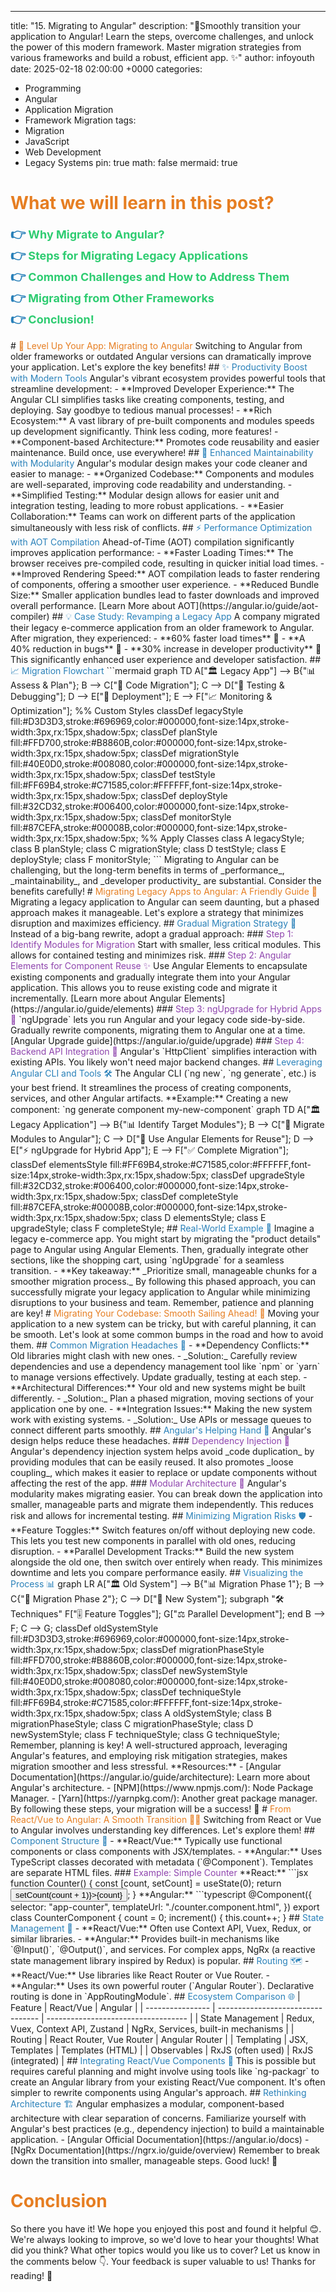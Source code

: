 ---

title: "15. Migrating to Angular"
description: "🚀Smoothly transition your application to Angular! Learn the steps, overcome challenges, and unlock the power of this modern framework. Master migration strategies from various frameworks and build a robust, efficient app. ✨"
author: infoyouth
date: 2025-02-18 02:00:00 +0000
categories:

- Programming
- Angular
- Application Migration
- Framework Migration
  tags:
- Migration
- JavaScript
- Web Development
- Legacy Systems
  pin: true
  math: false
  mermaid: true

# <span style="color:#e67e22;">What we will learn in this post?</span>

<ul style='list-style-type: none; padding-left: 0;'>
<li><span style='color: #2980b9; font-size: 20px; font-weight: bold;'>👉</span> <span style='color: #2ecc71; font-size: 18px; font-weight: bold;'>Why Migrate to Angular?</span></li>
<li><span style='color: #2980b9; font-size: 20px; font-weight: bold;'>👉</span> <span style='color: #2ecc71; font-size: 18px; font-weight: bold;'>Steps for Migrating Legacy Applications</span></li>
<li><span style='color: #2980b9; font-size: 20px; font-weight: bold;'>👉</span> <span style='color: #2ecc71; font-size: 18px; font-weight: bold;'>Common Challenges and How to Address Them</span></li>
<li><span style='color: #2980b9; font-size: 20px; font-weight: bold;'>👉</span> <span style='color: #2ecc71; font-size: 18px; font-weight: bold;'>Migrating from Other Frameworks</span></li>
<li><span style='color: #2980b9; font-size: 20px; font-weight: bold;'>👉</span> <span style='color: #2ecc71; font-size: 18px; font-weight: bold;'>Conclusion!</span></li>
</ul>
# <span style="color:#e67e22">🚀 Level Up Your App: Migrating to Angular</span>
Switching to Angular from older frameworks or outdated Angular versions can dramatically improve your application. Let's explore the key benefits!
## <span style="color:#2980b9">✨ Productivity Boost with Modern Tools</span>
Angular's vibrant ecosystem provides powerful tools that streamline development:
- **Improved Developer Experience:** The Angular CLI simplifies tasks like creating components, testing, and deploying. Say goodbye to tedious manual processes!
- **Rich Ecosystem:** A vast library of pre-built components and modules speeds up development significantly. Think less coding, more features!
- **Component-based Architecture:** Promotes code reusability and easier maintenance. Build once, use everywhere!
## <span style="color:#2980b9">🧱 Enhanced Maintainability with Modularity</span>
Angular's modular design makes your code cleaner and easier to manage:
- **Organized Codebase:** Components and modules are well-separated, improving code readability and understanding.
- **Simplified Testing:** Modular design allows for easier unit and integration testing, leading to more robust applications.
- **Easier Collaboration:** Teams can work on different parts of the application simultaneously with less risk of conflicts.
## <span style="color:#2980b9">⚡️ Performance Optimization with AOT Compilation</span>
Ahead-of-Time (AOT) compilation significantly improves application performance:
- **Faster Loading Times:** The browser receives pre-compiled code, resulting in quicker initial load times.
- **Improved Rendering Speed:** AOT compilation leads to faster rendering of components, offering a smoother user experience.
- **Reduced Bundle Size:** Smaller application bundles lead to faster downloads and improved overall performance. [Learn More about AOT](https://angular.io/guide/aot-compiler)
## <span style="color:#2980b9">💡 Case Study: Revamping a Legacy App</span>
A company migrated their legacy e-commerce application from an older framework to Angular. After migration, they experienced:
- **60% faster load times** 🎉
- **A 40% reduction in bugs** 🐞
- **30% increase in developer productivity** 💪
This significantly enhanced user experience and developer satisfaction.
## <span style="color:#2980b9">📈 Migration Flowchart</span>
```mermaid
  graph TD
    A["🏛️ Legacy App"] --> B{"📊 Assess & Plan"};
    B --> C["🔄 Code Migration"];
    C --> D["🧪 Testing & Debugging"];
    D --> E["🚀 Deployment"];
    E --> F["📈 Monitoring & Optimization"];
    %% Custom Styles
    classDef legacyStyle fill:#D3D3D3,stroke:#696969,color:#000000,font-size:14px,stroke-width:3px,rx:15px,shadow:5px;
    classDef planStyle fill:#FFD700,stroke:#B8860B,color:#000000,font-size:14px,stroke-width:3px,rx:15px,shadow:5px;
    classDef migrationStyle fill:#40E0D0,stroke:#008080,color:#000000,font-size:14px,stroke-width:3px,rx:15px,shadow:5px;
    classDef testStyle fill:#FF69B4,stroke:#C71585,color:#FFFFFF,font-size:14px,stroke-width:3px,rx:15px,shadow:5px;
    classDef deployStyle fill:#32CD32,stroke:#006400,color:#000000,font-size:14px,stroke-width:3px,rx:15px,shadow:5px;
    classDef monitorStyle fill:#87CEFA,stroke:#00008B,color:#000000,font-size:14px,stroke-width:3px,rx:15px,shadow:5px;
    %% Apply Classes
    class A legacyStyle;
    class B planStyle;
    class C migrationStyle;
    class D testStyle;
    class E deployStyle;
    class F monitorStyle;
```
Migrating to Angular can be challenging, but the long-term benefits in terms of _performance_, _maintainability_, and _developer productivity_ are substantial. Consider the benefits carefully!
# <span style="color:#e67e22">Migrating Legacy Apps to Angular: A Friendly Guide 🚀</span>
Migrating a legacy application to Angular can seem daunting, but a phased approach makes it manageable. Let's explore a strategy that minimizes disruption and maximizes efficiency.
## <span style="color:#2980b9">Gradual Migration Strategy 🌱</span>
Instead of a big-bang rewrite, adopt a gradual approach:
### <span style="color:#8e44ad">Step 1: Identify Modules for Migration</span>
Start with smaller, less critical modules. This allows for contained testing and minimizes risk.
### <span style="color:#8e44ad">Step 2: Angular Elements for Component Reuse ✨</span>
Use Angular Elements to encapsulate existing components and gradually integrate them into your Angular application. This allows you to reuse existing code and migrate it incrementally. [Learn more about Angular Elements](https://angular.io/guide/elements)
### <span style="color:#8e44ad">Step 3: ngUpgrade for Hybrid Apps 🤝</span>
`ngUpgrade` lets you run Angular and your legacy code side-by-side. Gradually rewrite components, migrating them to Angular one at a time. [Angular Upgrade guide](https://angular.io/guide/upgrade)
### <span style="color:#8e44ad">Step 4: Backend API Integration 🔗</span>
Angular's `HttpClient` simplifies interaction with existing APIs. You likely won't need major backend changes.
## <span style="color:#2980b9">Leveraging Angular CLI and Tools 🛠️</span>
The Angular CLI (`ng new`, `ng generate`, etc.) is your best friend. It streamlines the process of creating components, services, and other Angular artifacts.
**Example:** Creating a new component: `ng generate component my-new-component`
graph TD
    A["🏛️ Legacy Application"] --> B{"📊 Identify Target Modules"};
    B --> C["🔄 Migrate Modules to Angular"];
    C --> D["🧩 Use Angular Elements for Reuse"];
    D --> E["⚡ ngUpgrade for Hybrid App"];
    E --> F["✅ Complete Migration"];
    classDef elementsStyle fill:#FF69B4,stroke:#C71585,color:#FFFFFF,font-size:14px,stroke-width:3px,rx:15px,shadow:5px;
    classDef upgradeStyle fill:#32CD32,stroke:#006400,color:#000000,font-size:14px,stroke-width:3px,rx:15px,shadow:5px;
    classDef completeStyle fill:#87CEFA,stroke:#00008B,color:#000000,font-size:14px,stroke-width:3px,rx:15px,shadow:5px;
    class D elementsStyle;
    class E upgradeStyle;
    class F completeStyle;
## <span style="color:#2980b9">Real-World Example 🏢</span>
Imagine a legacy e-commerce app. You might start by migrating the "product details" page to Angular using Angular Elements. Then, gradually integrate other sections, like the shopping cart, using `ngUpgrade` for a seamless transition.
- **Key takeaway:** _Prioritize small, manageable chunks for a smoother migration process._
By following this phased approach, you can successfully migrate your legacy application to Angular while minimizing disruptions to your business and team. Remember, patience and planning are key!
# <span style="color:#e67e22">Migrating Your Codebase: Smooth Sailing Ahead! 🚢</span>
Moving your application to a new system can be tricky, but with careful planning, it can be smooth. Let's look at some common bumps in the road and how to avoid them.
## <span style="color:#2980b9">Common Migration Headaches 🤕</span>
- **Dependency Conflicts:** Old libraries might clash with new ones.
  - _Solution:_ Carefully review dependencies and use a dependency management tool like `npm` or `yarn` to manage versions effectively. Update gradually, testing at each step.
- **Architectural Differences:** Your old and new systems might be built differently.
  - _Solution:_ Plan a phased migration, moving sections of your application one by one.
- **Integration Issues:** Making the new system work with existing systems.
  - _Solution:_ Use APIs or message queues to connect different parts smoothly.
## <span style="color:#2980b9">Angular's Helping Hand 🙌</span>
Angular's design helps reduce these headaches.
### <span style="color:#8e44ad">Dependency Injection 💪</span>
Angular's dependency injection system helps avoid _code duplication_ by providing modules that can be easily reused. It also promotes _loose coupling_, which makes it easier to replace or update components without affecting the rest of the app.
### <span style="color:#8e44ad">Modular Architecture 🧱</span>
Angular's modularity makes migrating easier. You can break down the application into smaller, manageable parts and migrate them independently. This reduces risk and allows for incremental testing.
## <span style="color:#2980b9">Minimizing Migration Risks 🛡️</span>
- **Feature Toggles:** Switch features on/off without deploying new code. This lets you test new components in parallel with old ones, reducing disruption.
- **Parallel Development Tracks:** Build the new system alongside the old one, then switch over entirely when ready. This minimizes downtime and lets you compare performance easily.
## <span style="color:#2980b9">Visualizing the Process 📊</span>
graph LR
    A["🏛️ Old System"] --> B{"📊 Migration Phase 1"};
    B --> C{"🔄 Migration Phase 2"};
    C --> D["🚀 New System"];
    subgraph "🛠️ Techniques"
        F["🎚️ Feature Toggles"];
        G["⚖️ Parallel Development"];
    end
    B --> F;
    C --> G;
    classDef oldSystemStyle fill:#D3D3D3,stroke:#696969,color:#000000,font-size:14px,stroke-width:3px,rx:15px,shadow:5px;
    classDef migrationPhaseStyle fill:#FFD700,stroke:#B8860B,color:#000000,font-size:14px,stroke-width:3px,rx:15px,shadow:5px;
    classDef newSystemStyle fill:#40E0D0,stroke:#008080,color:#000000,font-size:14px,stroke-width:3px,rx:15px,shadow:5px;
    classDef techniqueStyle fill:#FF69B4,stroke:#C71585,color:#FFFFFF,font-size:14px,stroke-width:3px,rx:15px,shadow:5px;
    class A oldSystemStyle;
    class B migrationPhaseStyle;
    class C migrationPhaseStyle;
    class D newSystemStyle;
    class F techniqueStyle;
    class G techniqueStyle;
Remember, planning is key! A well-structured approach, leveraging Angular's features, and employing risk mitigation strategies, makes migration smoother and less stressful.
**Resources:**
- [Angular Documentation](https://angular.io/guide/architecture): Learn more about Angular's architecture.
- [NPM](https://www.npmjs.com/): Node Package Manager.
- [Yarn](https://yarnpkg.com/): Another great package manager.
By following these steps, your migration will be a success! 🎉
# <span style="color:#e67e22">From React/Vue to Angular: A Smooth Transition 🧑‍💻</span>
Switching from React or Vue to Angular involves understanding key differences. Let's explore them!
## <span style="color:#2980b9">Component Structure 🧱</span>
- **React/Vue:** Typically use functional components or class components with JSX/templates.
- **Angular:** Uses TypeScript classes decorated with metadata (`@Component`). Templates are separate HTML files.
### <span style="color:#8e44ad">Example: Simple Counter</span>
**React:**
```jsx
function Counter() {
  const [count, setCount] = useState(0);
  return <button onClick={() => setCount(count + 1)}>{count}</button>;
}
**Angular:**
```typescript
@Component({
  selector: "app-counter",
  templateUrl: "./counter.component.html",
})
export class CounterComponent {
  count = 0;
  increment() {
    this.count++;
  }
## <span style="color:#2980b9">State Management 🧠</span>
- **React/Vue:** Often use Context API, Vuex, Redux, or similar libraries.
- **Angular:** Provides built-in mechanisms like `@Input()`, `@Output()`, and services. For complex apps, NgRx (a reactive state management library inspired by Redux) is popular.
## <span style="color:#2980b9">Routing 🗺️</span>
- **React/Vue:** Use libraries like React Router or Vue Router.
- **Angular:** Uses its own powerful router (`Angular Router`). Declarative routing is done in `AppRoutingModule`.
## <span style="color:#2980b9">Ecosystem Comparison 🌐</span>
| Feature          | React/Vue                         | Angular                             |
| ---------------- | --------------------------------- | ----------------------------------- |
| State Management | Redux, Vuex, Context API, Zustand | NgRx, Services, built-in mechanisms |
| Routing          | React Router, Vue Router          | Angular Router                      |
| Templating       | JSX, Templates                    | Templates (HTML)                    |
| Observables      | RxJS (often used)                 | RxJS (integrated)                   |
## <span style="color:#2980b9">Integrating React/Vue Components 🤔</span>
This is possible but requires careful planning and might involve using tools like `ng-packagr` to create an Angular library from your existing React/Vue component. It's often simpler to rewrite components using Angular's approach.
## <span style="color:#2980b9">Rethinking Architecture 🏗️</span>
Angular emphasizes a modular, component-based architecture with clear separation of concerns. Familiarize yourself with Angular's best practices (e.g., dependency injection) to build a maintainable application.
- [Angular Official Documentation](https://angular.io/docs)
- [NgRx Documentation](https://ngrx.io/guide/overview)
Remember to break down the transition into smaller, manageable steps. Good luck! 🎉
<h1><span style='color:#e67e22'>Conclusion</span></h1>
So there you have it! We hope you enjoyed this post and found it helpful 😊. We're always looking to improve, so we'd love to hear your thoughts! What did you think? What other topics would you like us to cover? Let us know in the comments below 👇. Your feedback is super valuable to us! Thanks for reading! 🤗

